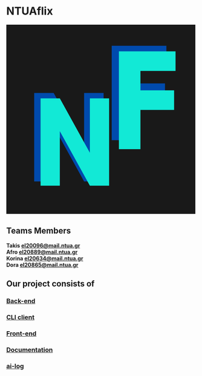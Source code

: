 # NTUAflix


![Logo](front-end/public/big_logo.png)



## Teams Members 



 

 **Takis  [el20096@mail.ntua.gr](https://github.com/ntua-el20096)**  
 **Afro [el20889@mail.ntua.gr](https://github.com/ntua-el20889)**  
 **Korina [el20634@mail.ntua.gr](https://github.com/ntua-el20634)**  
 **Dora [el20865@mail.ntua.gr](https://github.com/ntua-el20865)**  


## Our project consists of

 
### [Back-end](https://github.com/ntua/softeng23-55/blob/main/back-end/README.md)
### [CLI client](https://github.com/ntua/softeng23-55/blob/main/cli-client/cli/README.md)
### [Front-end](https://github.com/ntua/softeng23-55/blob/main/front-end/README.md)
### [Documentation]( https://github.com/ntua/softeng23-55/blob/main/documentation/README.md)
### [ai-log](https://github.com/ntua/softeng23-55/blob/main/ai-log/README.md)
 

